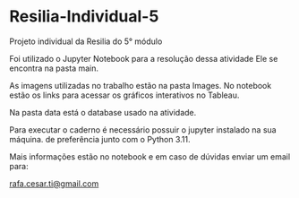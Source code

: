 # Resilia-Individual-5
Projeto individual da Resilia do 5° módulo

Foi utilizado o Jupyter Notebook para a resolução dessa atividade
Ele se encontra na pasta main.

As imagens utilizadas no trabalho estão na pasta Images.
No notebook estão os links para acessar os gráficos interativos no Tableau.

Na pasta data está o database usado na atividade.

Para executar o caderno é necessário possuir o jupyter instalado na sua máquina.
de preferência junto com o Python 3.11.

Mais informações estão no notebook e em caso de dúvidas enviar um email para:

rafa.cesar.ti@gmail.com
